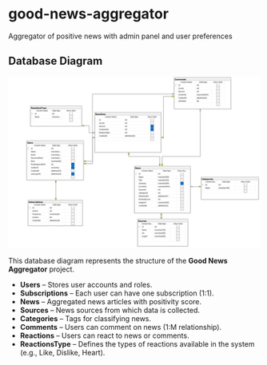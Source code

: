 # good-news-aggregator
Aggregator of positive news with admin panel and user preferences



## Database Diagram

![Database Diagram](BD_GoodNews.jpg)

This database diagram represents the structure of the **Good News Aggregator** project.

- **Users** – Stores user accounts and roles.
- **Subscriptions** – Each user can have one subscription (1:1).
- **News** – Aggregated news articles with positivity score.
- **Sources** – News sources from which data is collected.
- **Categories** – Tags for classifying news.
- **Comments** – Users can comment on news (1:M relationship).
- **Reactions** – Users can react to news or comments.
- **ReactionsType** – Defines the types of reactions available in the system (e.g., Like, Dislike, Heart).
